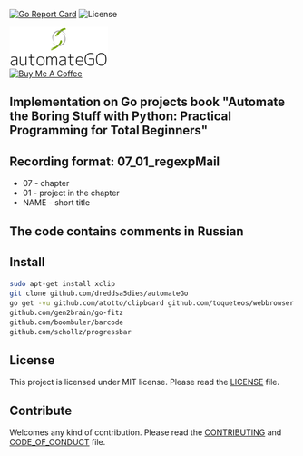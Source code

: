[![Go Report Card](https://goreportcard.com/badge/github.com/dreddsa5dies/automateGo)](https://goreportcard.com/report/github.com/dreddsa5dies/automateGo) ![License](https://img.shields.io/badge/License-MIT-blue.svg)  

![IMAGE](img/automateGo.png)  
[![Buy Me A Coffee](https://www.buymeacoffee.com/assets/img/custom_images/black_img.png)](https://www.buymeacoffee.com/GDNsM0F)

## Implementation on Go projects  book "Automate the Boring Stuff with Python: Practical Programming for Total Beginners"

## Recording format: 07_01_regexpMail  
* 07 - chapter  
* 01 - project in the chapter  
* NAME - short title  

## The code contains comments in Russian

## Install
```bash
sudo apt-get install xclip
git clone github.com/dreddsa5dies/automateGo
go get -vu github.com/atotto/clipboard github.com/toqueteos/webbrowser github.com/jackdanger/collectlinks github.com/opesun/goquery github.com/disintegration/imaging github.com/jessevdk/go-flags github.com/anthonynsimon/bild/imgio github.com/anthonynsimon/bild/transform github.com/sfreiberg/gotwilio github.com/tealeg/xlsx github.com/emersion/go-imap github.com/emersion/go-imap/client github.com/jung-kurt/gofpdf github.com/ledongthuc/pdf github.com/tebeka/selenium
github.com/gen2brain/go-fitz
github.com/boombuler/barcode
github.com/schollz/progressbar
```

## License
This project is licensed under MIT license. Please read the [LICENSE](https://github.com/dreddsa5dies/automateGo/tree/master/LICENSE.md) file.

## Contribute
Welcomes any kind of contribution. Please read the [CONTRIBUTING](https://github.com/dreddsa5dies/automateGo/tree/master/CONTRIBUTING.md) and [CODE_OF_CONDUCT](https://github.com/dreddsa5dies/automateGo/tree/master/CODE_OF_CONDUCT.md) file.  